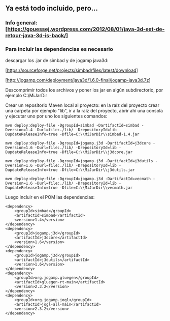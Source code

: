 ## Ya está todo incluido, pero...

### Info general: [https://gouessej.wordpress.com/2012/08/01/java-3d-est-de-retour-java-3d-is-back/]

### Para incluir las dependencias es necesario

descargar los .jar de simbad y de jogamp java3d:

[https://sourceforge.net/projects/simbad/files/latest/download]

[http://jogamp.com/deployment/java3d/1.6.0-final/jogamp-java3d.7z]

Descomprimir todos los archivos y poner los jar en algún subdirectorio,
por ejemplo C:\MiJarDir

Crear un repositorio Maven local al proyecto: en la raíz del proyecto crear una carpeta
por ejemplo "lib", ir a la raíz del proyecto, abrir ahí una consola y ejecutar
uno por uno los siguientes comandos:

```
mvn deploy:deploy-file -DgroupId=simbad -DartifactId=simbad -Dversion=1.4 -Durl=file:./lib/ -DrepositoryId=lib -DupdateReleaseInfo=true -Dfile=C:\\MiJarDir\\simbad-1.4.jar

mvn deploy:deploy-file -DgroupId=jogamp.j3d -DartifactId=j3dcore -Dversion=1.6 -Durl=file:./lib/ -DrepositoryId=lib -DupdateReleaseInfo=true -Dfile=C:\\MiJarDir\\j3dcore.jar

mvn deploy:deploy-file -DgroupId=jogamp.j3d -DartifactId=j3dutils -Dversion=1.6 -Durl=file:./lib/ -DrepositoryId=lib -DupdateReleaseInfo=true -Dfile=C:\\MiJarDir\\j3dutils.jar

mvn deploy:deploy-file -DgroupId=jogamp.j3d -DartifactId=vecmath -Dversion=1.6 -Durl=file:./lib/ -DrepositoryId=lib -DupdateReleaseInfo=true -Dfile=C:\\MiJarDir\\vecmath.jar
```

Luego incluir en el POM las dependencias:

```
<dependency>
    <groupId>simbad</groupId>
    <artifactId>simbad</artifactId>
    <version>1.4</version>
</dependency>
<dependency>
    <groupId>jogamp.j3d</groupId>
    <artifactId>j3dcore</artifactId>
    <version>1.6</version>
</dependency>    
<dependency>
    <groupId>jogamp.j3d</groupId>
    <artifactId>j3dutils</artifactId>
    <version>1.6</version>
</dependency>
<dependency>
    <groupId>org.jogamp.gluegen</groupId>
    <artifactId>gluegen-rt-main</artifactId>
    <version>2.3.2</version>
</dependency>
<dependency>
    <groupId>org.jogamp.jogl</groupId>
    <artifactId>jogl-all-main</artifactId>
    <version>2.3.2</version>
</dependency>
```

